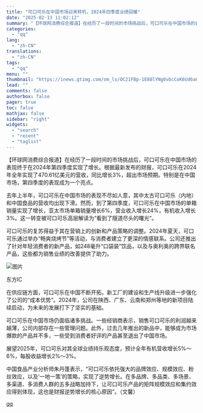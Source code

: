 ```yaml
---
title: "可口可乐在中国市场迎来转机，2024年四季度业绩回暖"
date: "2025-02-13 11:02:12"
summary: "【环球网消费综合报道】在经历了一段时间的市场挑战后，可口可乐在中国市场的表现终于在2024年第四季度..."
categories:
  - "qq"
lang:
  - "zh-CN"
translations:
  - "zh-CN"
tags:
  - "qq"
menu: ""
thumbnail: "https://inews.gtimg.com/om_ls/OC21FBp-1E88lYNg0vbcCoK6Ud6aQU2aVC0DIKwHOBpPQAA_640360/0"
lead: ""
comments: false
authorbox: false
pager: true
toc: false
mathjax: false
sidebar: "right"
widgets:
  - "search"
  - "recent"
  - "taglist"
---
```


【环球网消费综合报道】在经历了一段时间的市场挑战后，可口可乐在中国市场的表现终于在2024年第四季度实现了增长。根据最新发布的财报，可口可乐在2024年全年实现了470.61亿美元的营收，同比增长3%，超出市场预期。特别是在中国市场，第四季度的表现成为一个亮点。

去年上半年，可口可乐在中国市场的表现不尽如人意，其中太古可口可乐（内地）和中国食品的营收均出现下滑。然而，到了第四季度，可口可乐在中国市场的单箱销量实现了增长，亚太市场单箱销量增长6%，营业收入增长24%，有机收入增长3%。这一转变被可口可乐高层解读为“看到了隧道尽头的曙光”。

可口可乐的复苏得益于其在营销上的创新和产品策略的调整。2024年夏天，可口可乐通过举办“畅爽烧烤节”等活动，与消费者建立了更深的情感联系。公司还推出了针对年轻消费者的新产品，如248毫升“口袋装”饮品，以及与奥利奥的跨界联名产品，这些都为销售业绩的改善提供了助力。

![图片](https://inews.gtimg.com/om_bt/OClMjf8nfC5ryzyDqPi-5ZGtB0qg11J_hbsIeqaqVfo8IAA/1000)

东方IC

在供应链方面，可口可乐在中国不断开拓，新工厂的建设和生产线升级进一步强化了公司的“成本优势”。2024年，公司在陕西、广东、云南和郑州等地的新项目陆续启动，为未来的发展打下了坚实的基础。

可口可乐在中国市场仍面临诸多挑战。一些经销商表示，销售可口可乐的利润越来越薄，公司内部存在一些管理问题。此外，过去几年推出的新品中，能够成为市场爆款的产品并不多，一些受到消费者好评的产品甚至退出了中国市场。

展望2025年，可口可乐对其全球业绩持乐观态度，预计全年有机营收增长5%～6%，每股收益增长2%～3%。

中国食品产业分析师朱丹蓬表示，“可口可乐依托强大的品牌效应、规模效应、粉丝效应，以及‘一地一策’的策略，实现了逆势增长。在多品牌、多品类、多场景、多渠道、多消费人群的五多战略加持下，让可口可乐产品的矩阵规模效应和集约效应得到体现，这也是财报逆势增长的核心原因”。（文馨）

[qq](https://new.qq.com/rain/a/20250213A031MG00)
